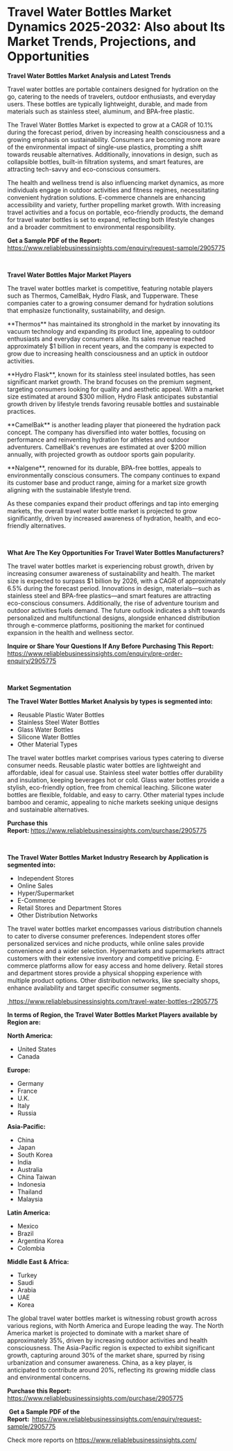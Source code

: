 <p><h1>Travel Water Bottles Market Dynamics 2025-2032: Also about Its Market Trends, Projections, and Opportunities</h1></p><p><strong>Travel Water Bottles Market Analysis and Latest Trends</strong></p>
<p><p>Travel water bottles are portable containers designed for hydration on the go, catering to the needs of travelers, outdoor enthusiasts, and everyday users. These bottles are typically lightweight, durable, and made from materials such as stainless steel, aluminum, and BPA-free plastic. </p><p>The Travel Water Bottles Market is expected to grow at a CAGR of 10.1% during the forecast period, driven by increasing health consciousness and a growing emphasis on sustainability. Consumers are becoming more aware of the environmental impact of single-use plastics, prompting a shift towards reusable alternatives. Additionally, innovations in design, such as collapsible bottles, built-in filtration systems, and smart features, are attracting tech-savvy and eco-conscious consumers.</p><p>The health and wellness trend is also influencing market dynamics, as more individuals engage in outdoor activities and fitness regimes, necessitating convenient hydration solutions. E-commerce channels are enhancing accessibility and variety, further propelling market growth. With increasing travel activities and a focus on portable, eco-friendly products, the demand for travel water bottles is set to expand, reflecting both lifestyle changes and a broader commitment to environmental responsibility.</p></p>
<p><strong>Get a Sample PDF of the Report:&nbsp;</strong> <a href="https://www.reliablebusinessinsights.com/enquiry/request-sample/2905775?utm_campaign=3062&utm_medium=2&utm_source=Github&utm_content=ia&utm_term=12032025&utm_id=travel-water-bottles">https://www.reliablebusinessinsights.com/enquiry/request-sample/2905775</a></p>
<p>&nbsp;</p>
<p><strong>Travel Water Bottles Major Market Players</strong></p>
<p><p>The travel water bottles market is competitive, featuring notable players such as Thermos, CamelBak, Hydro Flask, and Tupperware. These companies cater to a growing consumer demand for hydration solutions that emphasize functionality, sustainability, and design.</p><p>**Thermos** has maintained its stronghold in the market by innovating its vacuum technology and expanding its product line, appealing to outdoor enthusiasts and everyday consumers alike. Its sales revenue reached approximately $1 billion in recent years, and the company is expected to grow due to increasing health consciousness and an uptick in outdoor activities.</p><p>**Hydro Flask**, known for its stainless steel insulated bottles, has seen significant market growth. The brand focuses on the premium segment, targeting consumers looking for quality and aesthetic appeal. With a market size estimated at around $300 million, Hydro Flask anticipates substantial growth driven by lifestyle trends favoring reusable bottles and sustainable practices.</p><p>**CamelBak** is another leading player that pioneered the hydration pack concept. The company has diversified into water bottles, focusing on performance and reinventing hydration for athletes and outdoor adventurers. CamelBak's revenues are estimated at over $200 million annually, with projected growth as outdoor sports gain popularity.</p><p>**Nalgene**, renowned for its durable, BPA-free bottles, appeals to environmentally conscious consumers. The company continues to expand its customer base and product range, aiming for a market size growth aligning with the sustainable lifestyle trend.</p><p>As these companies expand their product offerings and tap into emerging markets, the overall travel water bottle market is projected to grow significantly, driven by increased awareness of hydration, health, and eco-friendly alternatives.</p></p>
<p>&nbsp;</p>
<p><strong>What Are The Key Opportunities For Travel Water Bottles Manufacturers?</strong></p>
<p><p>The travel water bottles market is experiencing robust growth, driven by increasing consumer awareness of sustainability and health. The market size is expected to surpass $1 billion by 2026, with a CAGR of approximately 6.5% during the forecast period. Innovations in design, materials—such as stainless steel and BPA-free plastics—and smart features are attracting eco-conscious consumers. Additionally, the rise of adventure tourism and outdoor activities fuels demand. The future outlook indicates a shift towards personalized and multifunctional designs, alongside enhanced distribution through e-commerce platforms, positioning the market for continued expansion in the health and wellness sector.</p></p>
<p><strong>Inquire or Share Your Questions If Any Before Purchasing This Report:</strong> <a href="https://www.reliablebusinessinsights.com/enquiry/pre-order-enquiry/2905775?utm_campaign=3062&utm_medium=2&utm_source=Github&utm_content=ia&utm_term=12032025&utm_id=travel-water-bottles">https://www.reliablebusinessinsights.com/enquiry/pre-order-enquiry/2905775</a></p>
<p>&nbsp;</p>
<p><strong>Market Segmentation</strong></p>
<p><strong>The Travel Water Bottles Market Analysis by types is segmented into:</strong></p>
<p><ul><li>Reusable Plastic Water Bottles</li><li>Stainless Steel Water Bottles</li><li>Glass Water Bottles</li><li>Silicone Water Bottles</li><li>Other Material Types</li></ul></p>
<p><p>The travel water bottles market comprises various types catering to diverse consumer needs. Reusable plastic water bottles are lightweight and affordable, ideal for casual use. Stainless steel water bottles offer durability and insulation, keeping beverages hot or cold. Glass water bottles provide a stylish, eco-friendly option, free from chemical leaching. Silicone water bottles are flexible, foldable, and easy to carry. Other material types include bamboo and ceramic, appealing to niche markets seeking unique designs and sustainable alternatives.</p></p>
<p><strong>Purchase this Report:&nbsp;</strong><a href="https://www.reliablebusinessinsights.com/purchase/2905775?utm_campaign=3062&utm_medium=2&utm_source=Github&utm_content=ia&utm_term=12032025&utm_id=travel-water-bottles">https://www.reliablebusinessinsights.com/purchase/2905775</a></p>
<p>&nbsp;</p>
<p><strong>The Travel Water Bottles Market Industry Research by Application is segmented into:</strong></p>
<p><ul><li>Independent Stores</li><li>Online Sales</li><li>Hyper/Supermarket</li><li>E-Commerce</li><li>Retail Stores and Department Stores</li><li>Other Distribution Networks</li></ul></p>
<p><p>The travel water bottles market encompasses various distribution channels to cater to diverse consumer preferences. Independent stores offer personalized services and niche products, while online sales provide convenience and a wider selection. Hypermarkets and supermarkets attract customers with their extensive inventory and competitive pricing. E-commerce platforms allow for easy access and home delivery. Retail stores and department stores provide a physical shopping experience with multiple product options. Other distribution networks, like specialty shops, enhance availability and target specific consumer segments.</p></p>
<p><a href="https://www.reliablebusinessinsights.com/travel-water-bottles-r2905775?utm_campaign=3062&utm_medium=2&utm_source=Github&utm_content=ia&utm_term=12032025&utm_id=travel-water-bottles">&nbsp;https://www.reliablebusinessinsights.com/travel-water-bottles-r2905775</a></p>
<p><strong>In terms of Region, the Travel Water Bottles Market Players available by Region are:</strong></p>
<p>
    <p> <strong> North America: </strong>
        <ul>
            <li>United States</li>
            <li>Canada</li>
        </ul>
        </p> 
    <p> <strong> Europe: </strong>
        <ul>
            <li>Germany</li>
            <li>France</li>
            <li>U.K.</li>
            <li>Italy</li>
            <li>Russia</li>
        </ul>
        </p> 
    <p> <strong> Asia-Pacific: </strong>
        <ul>
            <li>China</li>
            <li>Japan</li>
            <li>South Korea</li>
            <li>India</li>
            <li>Australia</li>
            <li>China Taiwan</li>
            <li>Indonesia</li>
            <li>Thailand</li>
            <li>Malaysia</li>
        </ul>
        </p> 
    <p> <strong> Latin America: </strong>
        <ul>
            <li>Mexico</li>
            <li>Brazil</li>
            <li>Argentina Korea</li>
            <li>Colombia</li>
        </ul>
        </p> 
    <p> <strong> Middle East & Africa: </strong>
        <ul>
            <li>Turkey</li>
            <li>Saudi</li>
            <li>Arabia</li>
            <li>UAE</li>
            <li>Korea</li>
        </ul>
    </p>
    </p>
<p><p>The global travel water bottles market is witnessing robust growth across various regions, with North America and Europe leading the way. The North America market is projected to dominate with a market share of approximately 35%, driven by increasing outdoor activities and health consciousness. The Asia-Pacific region is expected to exhibit significant growth, capturing around 30% of the market share, spurred by rising urbanization and consumer awareness. China, as a key player, is anticipated to contribute around 20%, reflecting its growing middle class and environmental concerns.</p></p>
<p><strong>Purchase this Report: </strong><a href="https://www.reliablebusinessinsights.com/purchase/2905775?utm_campaign=3062&utm_medium=2&utm_source=Github&utm_content=ia&utm_term=12032025&utm_id=travel-water-bottles">https://www.reliablebusinessinsights.com/purchase/2905775</a></p>
<p>&nbsp;<strong>Get a Sample PDF of the Report:&nbsp;&nbsp;</strong><a href="https://www.reliablebusinessinsights.com/enquiry/request-sample/2905775?utm_campaign=3062&utm_medium=2&utm_source=Github&utm_content=ia&utm_term=12032025&utm_id=travel-water-bottles">https://www.reliablebusinessinsights.com/enquiry/request-sample/2905775</a></p>
<p><strong></strong></p>
<p>Check more reports on <a href="https://www.reliablebusinessinsights.com/?utm_campaign=3062&utm_medium=2&utm_source=Github&utm_content=ia&utm_term=12032025&utm_id=travel-water-bottles">https://www.reliablebusinessinsights.com/</a></p>